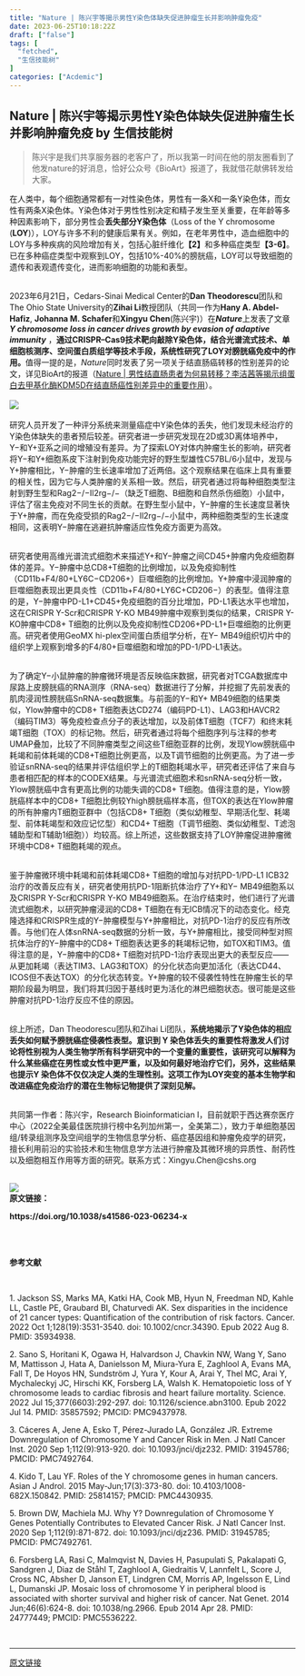 ```yaml
---
title: "Nature | 陈兴宇等揭示男性Y染色体缺失促进肿瘤生长并影响肿瘤免疫"
date: 2023-06-25T10:18:22Z
draft: ["false"]
tags: [
  "fetched",
  "生信技能树"
]
categories: ["Acdemic"]
---
```

Nature | 陈兴宇等揭示男性Y染色体缺失促进肿瘤生长并影响肿瘤免疫 by 生信技能树
------
<div><section data-tool="mdnice编辑器" data-website="https://www.mdnice.com"><blockquote data-tool="mdnice编辑器"><p>陈兴宇是我们共享服务器的老客户了，所以我第一时间在他的朋友圈看到了他发nature的好消息，恰好公众号《BioArt》报道了，我就借花献佛转发给大家。</p></blockquote></section><section><span>在人类中，每个细胞通常都有一对性染色体，男性有一条X和一条Y染色体，而女性有两条X染色体。Y染色体对于男性性别决定和精子发生至关重要，在年龄等多种因素影响下，部分男性会<strong>丢失部分Y染色体</strong></span><span>（Loss of the Y chromosome (</span><span><strong>LOY</strong></span><span>)）</span><span>，LOY与许多不利的健康后果有关。例如，在老年男性中，造血细胞中的LOY与多种疾病的风险增加有关，包括心脏纤维化</span><span><strong><span>【2】</span></strong></span><span>和多种癌症类型</span><span><strong>【3-6】</strong></span><span>。已在多种癌症类型中观察到LOY，包括10%-40%的膀胱癌，LOY可以导致细胞的遗传和表观遗传变化，进而影响细胞的功能和表型。</span></section><section><span><br></span></section><section><p></p></section><section><span>2023年6月21日，Cedars-Sinai Medical Center的<strong>Dan Theodorescu</strong>团队和The Ohio State University的<strong>Zihai Li</strong>教授团队</span><span>（共同一作为</span><span><strong>Hany A. Abdel-Hafiz</strong></span><span>, </span><span><strong>Johanna M. Schafer</strong></span><span>和</span><span><strong>Xingyu Chen</strong></span><span>(陈兴宇)）</span><span>在</span><em><strong>Nature</strong></em><span>上发表了文章</span><span><em><strong>Y chromosome loss in cancer drives growth by evasion of adaptive immunity</strong></em></span><span> ，</span><strong>通过CRISPR–Cas9技术靶向敲除Y染色体，结合光谱流式技术、单细胞核测序、空间蛋白质组学等技术手段，系统性研究了LOY对膀胱癌免疫中的作用。</strong><span>值得一提的是，<em>Nature</em>同时发表了另一项关于结直肠癌转移的性别差异的论文，详见BioArt的报道（<a target="_blank" href="http://mp.weixin.qq.com/s?__biz=MzA3MzQyNjY1MQ==&amp;mid=2652676328&amp;idx=1&amp;sn=b539c55aad511b1a90f12debaea937f5&amp;chksm=84e7335cb390ba4aa7723d48974f20753166d058dc63ba1f2a3486ac254a6ecede796e96a3e6&amp;scene=21#wechat_redirect" textvalue="Nature | 男性结直肠患者为何易转移？李洁茜等揭示组蛋白去甲基化酶KDM5D在结直肠癌性别差异中的重要作用" linktype="text" imgurl="" imgdata="null" data-itemshowtype="0" tab="innerlink" data-linktype="2" hasload="1">Nature | 男性结直肠患者为何易转移？李洁茜等揭示组蛋白去甲基化酶KDM5D在结直肠癌性别差异中的重要作用</a>）。</span></section><section><span><br></span></section><section><img data-galleryid="" data-ratio="0.28739316239316237" data-s="300,640" data-src="https://mmbiz.qpic.cn/mmbiz_png/PlqGiacEDZrkvcRAmjFcx226uIEzvibic4ciaaZoRJQpdFjRuLf10avyUDFXxZzBgbzLB0xHDhlxP6D0EFJOkljVVw/640?wx_fmt=png&amp;wxfrom=13&amp;tp=wxpic" data-type="png" data-w="936" src="https://mmbiz.qpic.cn/mmbiz_png/PlqGiacEDZrkvcRAmjFcx226uIEzvibic4ciaaZoRJQpdFjRuLf10avyUDFXxZzBgbzLB0xHDhlxP6D0EFJOkljVVw/640?wx_fmt=png&amp;wxfrom=13&amp;tp=wxpic"></section><section><br></section><section><span>研究人员开发了一种评分系统来测量癌症中Y染色体的丢失，他们发现未经治疗的Y染色体缺失的患者预后较差。研究者进一步研究发现在2D或3D离体培养中，Y−和Y+亚系之间的增殖没有差异。为了探索LOY对体内肿瘤生长的影响，研究者将Y−和Y+细胞系皮下注射到免疫功能完好的野生型雄性C57BL/6小鼠中，发现与Y+肿瘤相比，Y−肿瘤的生长速率增加了近两倍。这个观察结果在临床上具有重要的相关性，因为它与人类肿瘤的关系相一致。然后，研究者通过将每种细胞类型注射到野生型和Rag2−/−Il2rg−/−</span><span>（缺乏T细胞、B细胞和自然杀伤细胞）</span><span>小鼠中，评估了宿主免疫对不同生长的贡献。在野生型小鼠中，Y−肿瘤的生长速度显著快于Y+肿瘤，而在免疫受损的Rag2−/−Il2rg−/−小鼠中，两种细胞类型的生长速度相同，这表明Y−肿瘤在逃避抗肿瘤适应性免疫方面更为高效。</span><p></p></section><section><span><br></span></section><section><span>研究者使用高维光谱流式细胞术来描述Y+和Y−肿瘤之间CD45+肿瘤内免疫细胞群体的差异。Y−肿瘤中总CD8+T细胞的比例增加，以及免疫抑制性</span><span>（CD11b+F4/80+LY6C−CD206+）</span><span>巨噬细胞的比例增加。Y+肿瘤中浸润肿瘤的巨噬细胞表现出更具炎性</span><span>（CD11b+F4/80+LY6C+CD206−）</span><span>的表型。值得注意的是，Y−肿瘤中PD-L1+CD45+免疫细胞的百分比增加，PD-L1表达水平也增加，这在CRISPR Y-Scr和CRISPR Y-KO MB49肿瘤中观察到类似的结果，CRISPR Y-KO肿瘤中CD8+ T细胞的比例以及免疫抑制性CD206+PD-L1+巨噬细胞的比例更高。研究者使用GeoMX hi-plex空间蛋白质组学分析，在Y− MB49组织切片中的组织学上观察到增多的F4/80+巨噬细胞和增加的PD-1/PD-L1表达。</span><p></p></section><section><span><br></span></section><section><span>为了确定Y−小鼠肿瘤的肿瘤微环境是否反映临床数据，研究者对TCGA数据库中尿路上皮膀胱癌的RNA测序（RNA-seq）数据进行了分解，并挖掘了先前发表的肌肉浸润性膀胱癌SnRNA-seq数据集。与前面的Y−和Y+ MB49细胞的结果类似，Ylow肿瘤中的CD8+ T细胞表达CD274</span><span>（编码PD-L1）</span><span>、LAG3和HAVCR2</span><span>（编码TIM3）</span><span>等免疫检查点分子的表达增加，以及前体T细胞</span><span>（TCF7）</span><span>和终末耗竭T细胞</span><span>（TOX）</span><span>的标记物。然后，研究者通过将每个细胞序列与注释的参考UMAP叠加，比较了不同肿瘤类型之间这些T细胞亚群的比例，发现Ylow膀胱癌中耗竭和前体耗竭的CD8+T细胞比例更高，以及T调节细胞的比例更高。为了进一步验证snRNA-seq的结果并评估组织学上的T细胞耗竭水平，研究者还评估了来自与患者相匹配的样本的CODEX结果。与光谱流式细胞术和snRNA-seq分析一致，Ylow膀胱癌中含有更高比例的功能失调的CD8+ T细胞。值得注意的是，Ylow膀胱癌样本中的CD8+ T细胞比例较Yhigh膀胱癌样本高，但TOX的表达在Ylow肿瘤的所有肿瘤内T细胞亚群中</span><span>（包括CD8+ T细胞（类似幼稚型、早期活化型、耗竭型、前体耗竭型和效应记忆型）</span><span>和CD4+ T细胞</span><span>（T调节细胞、类似幼稚型、T滤泡辅助型和T辅助1细胞））</span><span>均较高。综上所述，这些数据支持了LOY肿瘤促进肿瘤微环境中CD8+ T细胞耗竭的观点。</span><p></p></section><section><span><br></span></section><section><span>鉴于肿瘤微环境中耗竭和前体耗竭CD8+ T细胞的增加与对抗PD-1/PD-L1 ICB32治疗的改善反应有关，研究者使用抗PD-1阻断抗体治疗了Y+和Y− MB49细胞系以及CRISPR Y-Scr和CRISPR Y-KO MB49细胞系。在治疗结束时，他们进行了光谱流式细胞术，以研究肿瘤浸润的CD8+ T细胞在有无ICB情况下的动态变化。经克隆选择和CRISPR生成的Y−肿瘤模型与Y+肿瘤相比，对抗PD-1治疗的反应有所改善。与他们在人体snRNA-seq数据的分析一致，与Y+肿瘤相比，接受同种型对照抗体治疗的Y−肿瘤中的CD8+ T细胞表达更多的耗竭标记物，如TOX和TIM3。值得注意的是，Y−肿瘤中的CD8+ T细胞对抗PD-1治疗表现出更大的表型反应——从更加耗竭<span>（表达TIM3、LAG3和TOX）</span>的分化状态向更加活化</span><span>（表达CD44、ICOS但不表达TOX）</span><span>的分化状态转变。Y+肿瘤的较不侵袭性特性在肿瘤生长的早期阶段最为明显，我们将其归因于基线时更为活化的淋巴细胞状态。很可能是这些肿瘤对抗PD-1治疗反应不佳的原因。</span><p></p></section><section><span><br></span></section><section><span>综上所述，Dan Theodorescu团队和Zihai Li团队，<span><strong>系统地揭示了Y染色体的相应丢失如何赋予膀胱癌症侵袭性表型。意识到 Y 染色体丢失的重要性将激发人们讨论将性别视为人类生物学所有科学研究中的一个变量的重要性，该研究可以解释为什么某些癌症在男性或女性中更严重，以及如何最好地治疗它们，另外，这些结果也提示Y 染色体不仅仅决定人类的生理性别。这项工作为LOY突变的基本生物学和改进癌症免疫治疗的潜在生物标记物提供了深刻见解。</strong></span></span><p></p></section><section><span><br></span></section><section><span>共同第一作者：陈兴宇，Research Bioinformatician I，目前就职于西达赛奈医疗中心（2022全美最佳医院排行榜中名列加州第一，全美第二），致力于单细胞基因组/转录组测序及空间组学的生物信息学分析、癌症基因组和肿瘤免疫学的研究，擅长利用前沿的实验技术和生物信息学方法进行肿瘤及其微环境的异质性、耐药性以及细胞相互作用等方面的研究。联系方式：Xingyu.Chen@cshs.org</span><p></p></section><section><span><br></span></section><section><img data-galleryid="" data-ratio="0.6" data-s="300,640" data-src="https://mmbiz.qpic.cn/mmbiz_png/PlqGiacEDZrkvcRAmjFcx226uIEzvibic4cDFib41oTehdjLnpD6HYmUNwic0Axya11bKIic2cxXcNib1vGRyNXHjVhicw/640?wx_fmt=png&amp;tp=wxpic&amp;wxfrom=5&amp;wx_lazy=1&amp;wx_co=1" data-type="png" data-w="825" src="https://mmbiz.qpic.cn/mmbiz_png/PlqGiacEDZrkvcRAmjFcx226uIEzvibic4cDFib41oTehdjLnpD6HYmUNwic0Axya11bKIic2cxXcNib1vGRyNXHjVhicw/640?wx_fmt=png&amp;tp=wxpic&amp;wxfrom=5&amp;wx_lazy=1&amp;wx_co=1"></section><section><span><strong><span>原文链接：</span></strong></span><p></p></section><section><span><strong><span>https://doi.org/10.1038/s41586-023-06234-x</span></strong></span><p></p></section><section><span><br></span></section><section><section><section><br></section><section><section><p><strong><span>参考文献</span></strong></p></section></section><section><br></section></section></section><section><span></span></section><p><span>1. Jackson SS, Marks MA, Katki HA, Cook MB, Hyun N, Freedman ND, Kahle LL, Castle PE, Graubard BI, Chaturvedi AK. Sex disparities in the incidence of 21 cancer types: Quantification of the contribution of risk factors. Cancer. 2022 Oct 1;128(19):3531-3540. doi: 10.1002/cncr.34390. Epub 2022 Aug 8. PMID: 35934938.</span><p></p></p><p><span>2. Sano S, Horitani K, Ogawa H, Halvardson J, Chavkin NW, Wang Y, Sano M, Mattisson J, Hata A, Danielsson M, Miura-Yura E, Zaghlool A, Evans MA, Fall T, De Hoyos HN, Sundström J, Yura Y, Kour A, Arai Y, Thel MC, Arai Y, Mychaleckyj JC, Hirschi KK, Forsberg LA, Walsh K. Hematopoietic loss of Y chromosome leads to cardiac fibrosis and heart failure mortality. Science. 2022 Jul 15;377(6603):292-297. doi: 10.1126/science.abn3100. Epub 2022 Jul 14. PMID: 35857592; PMCID: PMC9437978.</span><p></p></p><p><span>3. Cáceres A, Jene A, Esko T, Pérez-Jurado LA, González JR. Extreme Downregulation of Chromosome Y and Cancer Risk in Men. J Natl Cancer Inst. 2020 Sep 1;112(9):913-920. doi: 10.1093/jnci/djz232. PMID: 31945786; PMCID: PMC7492764.</span><p></p></p><p><span>4. Kido T, Lau YF. Roles of the Y chromosome genes in human cancers. Asian J Androl. 2015 May-Jun;17(3):373-80. doi: 10.4103/1008-682X.150842. PMID: 25814157; PMCID: PMC4430935.</span><p></p></p><p><span>5. Brown DW, Machiela MJ. Why Y? Downregulation of Chromosome Y Genes Potentially Contributes to Elevated Cancer Risk. J Natl Cancer Inst. 2020 Sep 1;112(9):871-872. doi: 10.1093/jnci/djz236. PMID: 31945785; PMCID: PMC7492761.</span><p></p></p><p><span>6. Forsberg LA, Rasi C, Malmqvist N, Davies H, Pasupulati S, Pakalapati G, Sandgren J, Diaz de Ståhl T, Zaghlool A, Giedraitis V, Lannfelt L, Score J, Cross NC, Absher D, Janson ET, Lindgren CM, Morris AP, Ingelsson E, Lind L, Dumanski JP. Mosaic loss of chromosome Y in peripheral blood is associated with shorter survival and higher risk of cancer. Nat Genet. 2014 Jun;46(6):624-8. doi: 10.1038/ng.2966. Epub 2014 Apr 28. PMID: 24777449; PMCID: PMC5536222.</span></p><p><br></p><p><mp-style-type data-value="3"></mp-style-type></p></div>  
<hr>
<a href="https://mp.weixin.qq.com/s/R-lNrUc748TBToZn0wrZdQ",target="_blank" rel="noopener noreferrer">原文链接</a>
